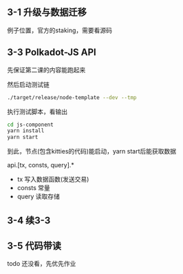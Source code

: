 ## 3-1 升级与数据迁移


例子位置，官方的staking，需要看源码


## 3-3 Polkadot-JS API

先保证第二课的内容能跑起来

然后启动测试链

```bash
./target/release/node-template --dev --tmp
```


执行测试脚本，看输出

```bash
cd js-component
yarn install
yarn start
```

到此，节点(包含kitties的代码)能启动，yarn start后能获取数据

api.[tx, consts, query].* 

- tx 写入数据函数(发送交易)
- consts 常量
- query 读取存储

## 3-4 续3-3


## 3-5 代码带读

todo 还没看，先优先作业